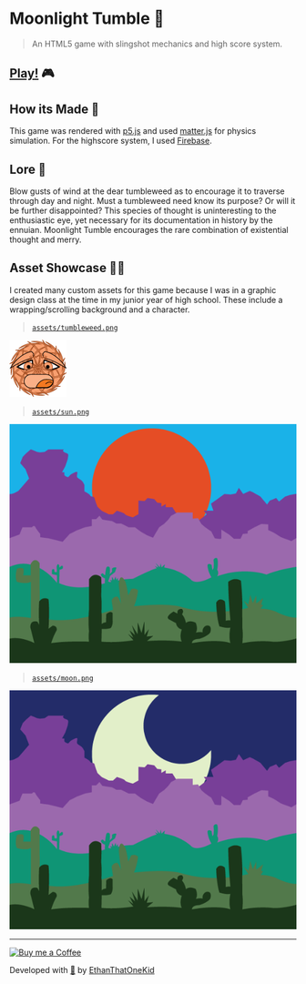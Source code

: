 # Moonlight Tumble 🌵

> An HTML5 game with slingshot mechanics and high score system.

## [Play!][play] 🎮

## How its Made 💭

This game was rendered with [p5.js](https://p5js.org/) and used [matter.js](https://brm.io/matter-js/) for physics simulation.
For the highscore system, I used [Firebase](https://firebase.google.com/).

## Lore 🗿

Blow gusts of wind at the dear tumbleweed as to encourage it to traverse through day and night.
Must a tumbleweed need know its purpose?
Or will it be further disappointed?
This species of thought is uninteresting to the enthusiastic eye, yet necessary for its documentation in history by the ennuian.
Moonlight Tumble encourages the rare combination of existential thought and merry.

## Asset Showcase 👨‍🎨

I created many custom assets for this game because I was in a graphic design class at the time in my junior year of high school.
These include a wrapping/scrolling background and a character.

> [`assets/tumbleweed.png`][tumbleweed_img]

[![Tumbleweed][tumbleweed_img]][tumbleweed_img]

> [`assets/sun.png`][sun_img]

[![Sun][sun_img]][sun_img]

> [`assets/moon.png`][moon_img]

[![Moon][moon_img]][moon_img]

---

[![Buy me a Coffee](https://img.shields.io/badge/buy%20me%20a-coffee-%23FF813F)][bmac]

Developed with [🌝][play] by [EthanThatOneKid][creator]

[creator]: http://ethandavidson.com/
[bmac]: http://buymeacoff.ee/etok
[play]: http://tumble.ethandavidson.com/
[tumbleweed_img]: assets/tumbleweed.png
[sun_img]: assets/sun.png
[moon_img]: assets/moon.png
